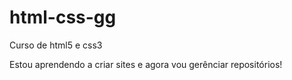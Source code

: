# html-css-gg
 Curso de html5 e css3

Estou aprendendo a criar sites e agora vou gerênciar repositórios!
